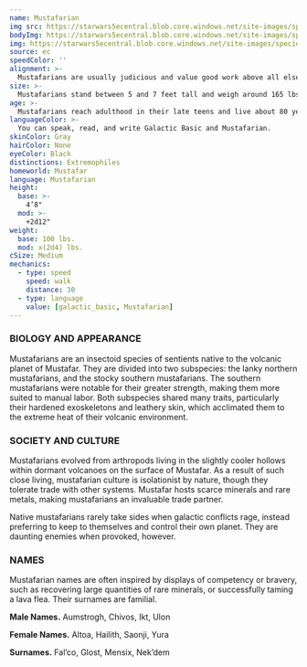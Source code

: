 ```yaml
---
name: Mustafarian
img src: https://starwars5ecentral.blob.core.windows.net/site-images/species/species_mustafarian.png
bodyImg: https://starwars5ecentral.blob.core.windows.net/site-images/species/species_mustafarian.png
img: https://starwars5ecentral.blob.core.windows.net/site-images/species/species_mustafarian.png
source: ec
speedColor: ''
alignment: >-
  Mustafarians are usually judicious and value good work above all else, causing them to be lawful balanced, though there are exceptions.
size: >-
  Mustafarians stand between 5 and 7 feet tall and weigh around 165 lbs. Regardless of your position in that range, your size is Medium.
age: >-
  Mustafarians reach adulthood in their late teens and live about 80 years.
languageColor: >-
  You can speak, read, and write Galactic Basic and Mustafarian. 
skinColor: Gray
hairColor: None
eyeColor: Black
distinctions: Extremophiles
homeworld: Mustafar
language: Mustafarian
height:
  base: >-
    4’8"
  mod: >-
    +2d12"
weight:
  base: 100 lbs.
  mod: x(2d4) lbs.
cSize: Medium
mechanics:
  - type: speed
    speed: walk
    distance: 30
  - type: language
    value: [galactic_basic, Mustafarian]
---
```

### BIOLOGY AND APPEARANCE
Mustafarians are an insectoid species of sentients native to the volcanic planet of Mustafar. They are divided into two subspecies: the lanky northern mustafarians, and the stocky southern mustafarians. The southern mustafarians were notable for their greater strength, making them more suited to manual labor. Both subspecies shared many traits, particularly their hardened exoskeletons and leathery skin, which acclimated them to the extreme heat of their volcanic environment.

### SOCIETY AND CULTURE
Mustafarians evolved from arthropods living in the slightly cooler hollows within dormant volcanoes on the surface of Mustafar. As a result of such close living, mustafarian culture is isolationist by nature, though they tolerate trade with other systems. Mustafar hosts scarce minerals and rare metals, making mustafarians an invaluable trade partner.

Native mustafarians rarely take sides when galactic conflicts rage, instead preferring to keep to themselves and control their own planet. They are daunting enemies when provoked, however.

### NAMES
Mustafarian names are often inspired by displays of competency or bravery, such as recovering large quantities of rare minerals, or successfully taming a lava flea. Their surnames are familial.

__Male Names.__ Aumstrogh, Chivos, Ikt, Ulon

__Female Names.__ Altoa, Hailith, Saonji, Yura

__Surnames.__ Fal’co, Glost, Mensix, Nek’dem



    